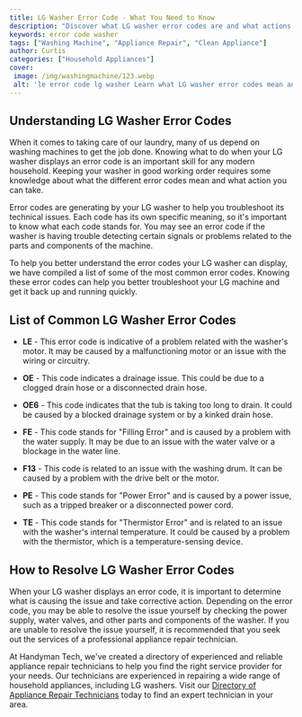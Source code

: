 ```yaml
---
title: LG Washer Error Code - What You Need to Know
description: "Discover what LG washer error codes are and what actions you need to take to resolve them so you can get back to doing laundry with ease"
keywords: error code washer
tags: ["Washing Machine", "Appliance Repair", "Clean Appliance"]
author: Curtis
categories: ["Household Appliances"]
cover: 
 image: /img/washingmachine/123.webp
 alt: 'le error code lg washer Learn what LG washer error codes mean and how to address them'
---
```

## Understanding LG Washer Error Codes

When it comes to taking care of our laundry, many of us depend on washing machines to get the job done. Knowing what to do when your LG washer displays an error code is an important skill for any modern household. Keeping your washer in good working order requires some knowledge about what the different error codes mean and what action you can take. 

Error codes are generating by your LG washer to help you troubleshoot its technical issues. Each code has its own specific meaning, so it's important to know what each code stands for. You may see an error code if the washer is having trouble detecting certain signals or problems related to the parts and components of the machine.

To help you better understand the error codes your LG washer can display, we have compiled a list of some of the most common error codes. Knowing these error codes can help you better troubleshoot your LG machine and get it back up and running quickly. 

## List of Common LG Washer Error Codes

* **LE** - This error code is indicative of a problem related with the washer's motor. It may be caused by a malfunctioning motor or an issue with the wiring or circuitry. 

* **OE** - This code indicates a drainage issue. This could be due to a clogged drain hose or a disconnected drain hose.

* **OE6** - This code indicates that the tub is taking too long to drain. It could be caused by a blocked drainage system or by a kinked drain hose.

* **FE** - This code stands for "Filling Error" and is caused by a problem with the water supply. It may be due to an issue with the water valve or a blockage in the water line.

* **F13** - This code is related to an issue with the washing drum. It can be caused by a problem with the drive belt or the motor.

* **PE** - This code stands for "Power Error" and is caused by a power issue, such as a tripped breaker or a disconnected power cord.

* **TE** - This code stands for "Thermistor Error" and is related to an issue with the washer's internal temperature. It could be caused by a problem with the thermistor, which is a temperature-sensing device.

## How to Resolve LG Washer Error Codes

When your LG washer displays an error code, it is important to determine what is causing the issue and take corrective action. Depending on the error code, you may be able to resolve the issue yourself by checking the power supply, water valves, and other parts and components of the washer. If you are unable to resolve the issue yourself, it is recommended that you seek out the services of a professional appliance repair technician.

At Handyman Tech, we've created a directory of experienced and reliable appliance repair technicians to help you find the right service provider for your needs. Our technicians are experienced in repairing a wide range of household appliances, including LG washers. Visit our [Directory of Appliance Repair Technicians](./pages/appliance-repair-technicians) today to find an expert technician in your area.
